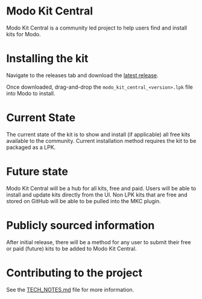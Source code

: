 # Modo Kit Central

Modo Kit Central is a community led project to help users find and install kits for Modo.

# Installing the kit
Navigate to the releases tab and download the [latest release](https://github.com/Pixel-Fondue/modo-kit-central/releases/latest).

Once downloaded, drag-and-drop the `modo_kit_central_<version>.lpk` file into Modo to install.

# Current State
The current state of the kit is to show and install (if applicable) all free kits available to the community.
Current installation method requires the kit to be packaged as a LPK.

# Future state
Modo Kit Central will be a hub for all kits, free and paid.
Users will be able to install and update kits directly from the UI.
Non LPK kits that are free and stored on GitHub will be able to be pulled into the MKC plugin.

# Publicly sourced information
After initial release, there will be a method for any user to submit their free or paid (future) kits
to be added to Modo Kit Central.

# Contributing to the project
See the [TECH_NOTES.md](TECH_NOTES.md) file for more information.
